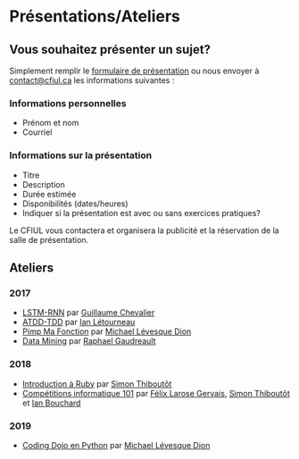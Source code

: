 # Présentations/Ateliers

## Vous souhaitez présenter un sujet?

Simplement remplir le [formulaire de présentation](https://goo.gl/forms/hC37L7mGgvoBotlc2) ou nous envoyer à contact@cfiul.ca les informations suivantes :

### Informations personnelles

- Prénom et nom
- Courriel

### Informations sur la présentation

- Titre
- Description
- Durée estimée
- Disponibilités (dates/heures)
- Indiquer si la présentation est avec ou sans exercices pratiques?

Le CFIUL vous contactera et organisera la publicité et la réservation de la salle de présentation.


## Ateliers

### 2017

- [LSTM-RNN](./2017-lstm-rnn) par [Guillaume Chevalier](https://github.com/guillaume-chevalier)
- [ATDD-TDD](./2017-atdd-tdd) par [Ian Létourneau](https://github.com/ianlet)
- [Pimp Ma Fonction](./2017-pimp-ma-fonction) par [Michael Lévesque Dion](https://github.com/mlevesquedion)
- [Data Mining](./2017-data-mining) par [Raphael Gaudreault](https://github.com/raphaelgodro)

### 2018

- [Introduction à Ruby](./2018-introduction-a-ruby) par [Simon Thiboutôt](https://github.com/masterT)
- [Compétitions informatique 101](./2018-competitions-informatique-101) par [Félix Larose Gervais](https://github.com/filedesless), [Simon Thiboutôt](https://github.com/masterT) et [Ian Bouchard](https://github.com/corb3nik)

### 2019

- [Coding Dojo en Python](./2019-coding-dojo-en-python) par [Michael Lévesque Dion](https://github.com/mlevesquedion)

